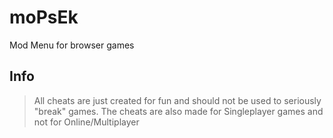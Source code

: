 # moPsEk
Mod Menu for browser games

## Info
> All cheats are just created for fun and should not be used to seriously "break" games.
> The cheats are also made for Singleplayer games and not for Online/Multiplayer
